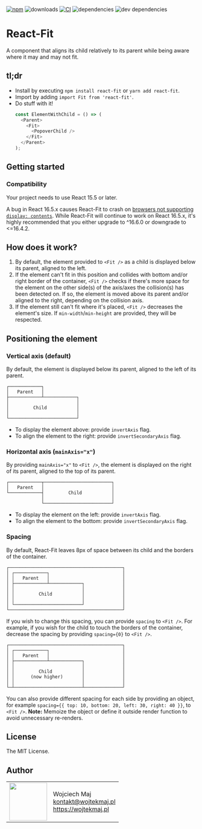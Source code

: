 [![npm](https://img.shields.io/npm/v/react-fit.svg)](https://www.npmjs.com/package/react-fit) ![downloads](https://img.shields.io/npm/dt/react-fit.svg) [![CI](https://github.com/wojtekmaj/react-fit/workflows/CI/badge.svg)](https://github.com/wojtekmaj/react-fit/actions) ![dependencies](https://img.shields.io/david/wojtekmaj/react-fit.svg
) ![dev dependencies](https://img.shields.io/david/dev/wojtekmaj/react-fit.svg
)

# React-Fit
A component that aligns its child relatively to its parent while being aware where it may and may not fit.

## tl;dr
* Install by executing `npm install react-fit` or `yarn add react-fit`.
* Import by adding `import Fit from 'react-fit'`.
* Do stuff with it!
    ```js
    const ElementWithChild = () => (
      <Parent>
        <Fit>
          <PopoverChild />
        </Fit>
      </Parent>
    );
    ```

## Getting started

### Compatibility

Your project needs to use React 15.5 or later.

A bug in React 16.5.x causes React-Fit to crash on [browsers not supporting `display: contents`](https://caniuse.com/#feat=css-display-contents). While React-Fit will continue to work on React 16.5.x, it's highly recommended that you either upgrade to ^16.6.0 or downgrade to <=16.4.2.

## How does it work?

1. By default, the element provided to `<Fit />` as a child is displayed below its parent, aligned to the left.
2. If the element can't fit in this position and collides with bottom and/or right border of the container, `<Fit />` checks if there's more space for the element on the other side(s) of the axis/axes the collision(s) has been detected on. If so, the element is moved above its parent and/or aligned to the right, depending on the collision axis.
3. If the element still can't fit where it's placed, `<Fit />` decreases the element's size. If `min-width`/`min-height` are provided, they will be respected.

## Positioning the element

### Vertical axis (default)

By default, the element is displayed below its parent, aligned to the left of its parent.

```
┌────────────┐
│   Parent   │
├────────────┴────────────┐
│                         │
│         Child           │
│                         │
└─────────────────────────┘
```

* To display the element above: provide `invertAxis` flag.
* To align the element to the right: provide `invertSecondaryAxis` flag.

### Horizontal axis (`mainAxis="x"`)

By providing `mainAxis="x"` to `<Fit />`, the element is displayed on the right of its parent, aligned to the top of its parent.

```
┌────────────┬─────────────────────────┐
│   Parent   │                         │
└────────────┤         Child           │
             │                         │
             └─────────────────────────┘
```

* To display the element on the left: provide `invertAxis` flag.
* To align the element to the bottom: provide `invertSecondaryAxis` flag.

### Spacing

By default, React-Fit leaves 8px of space between its child and the borders of the container.

```
┌──────────────────────────────────────────┐
│ ┌────────────┐                           │
│ │   Parent   │                           │
│ ├────────────┴────────────┐              │
│ │                         │              │
│ │         Child           │              │
│ │                         │              │
│ └─────────────────────────┘              │
└──────────────────────────────────────────┘
```

If you wish to change this spacing, you can provide `spacing` to `<Fit />`. For example, if you wish for the child to touch the borders of the container, decrease the spacing by providing `spacing={0}` to `<Fit />`.

```
┌──────────────────────────────────────────┐
│ ┌────────────┐                           │
│ │   Parent   │                           │
│ ├────────────┴────────────┐              │
│ │                         │              │
│ │         Child           │              │
│ │      (now higher)       │              │
│ │                         │              │
└─┴─────────────────────────┴──────────────┘
```

You can also provide different spacing for each side by providing an object, for example `spacing={{ top: 10, bottom: 20, left: 30, right: 40 }}`, to `<Fit />`. **Note:** Memoize the object or define it outside render function to avoid unnecessary re-renders.

## License

The MIT License.

## Author

<table>
  <tr>
    <td>
      <img src="https://github.com/wojtekmaj.png?s=100" width="100">
    </td>
    <td>
      Wojciech Maj<br />
      <a href="mailto:kontakt@wojtekmaj.pl">kontakt@wojtekmaj.pl</a><br />
      <a href="https://wojtekmaj.pl">https://wojtekmaj.pl</a>
    </td>
  </tr>
</table>

